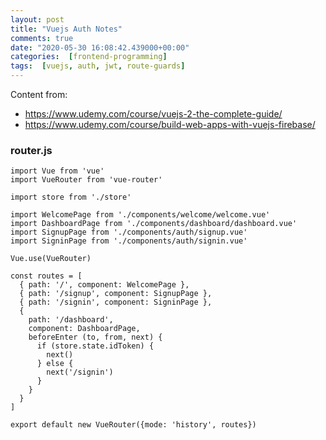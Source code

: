 ```yaml
---
layout: post
title: "Vuejs Auth Notes"
comments: true
date: "2020-05-30 16:08:42.439000+00:00"
categories:  [frontend-programming]
tags:  [vuejs, auth, jwt, route-guards]
---
```



Content from:
* https://www.udemy.com/course/vuejs-2-the-complete-guide/
* https://www.udemy.com/course/build-web-apps-with-vuejs-firebase/


### router.js
```vuejs
import Vue from 'vue'
import VueRouter from 'vue-router'

import store from './store'

import WelcomePage from './components/welcome/welcome.vue'
import DashboardPage from './components/dashboard/dashboard.vue'
import SignupPage from './components/auth/signup.vue'
import SigninPage from './components/auth/signin.vue'

Vue.use(VueRouter)

const routes = [
  { path: '/', component: WelcomePage },
  { path: '/signup', component: SignupPage },
  { path: '/signin', component: SigninPage },
  {
    path: '/dashboard',
    component: DashboardPage,
    beforeEnter (to, from, next) {
      if (store.state.idToken) {
        next()
      } else {
        next('/signin')
      }
    }
  }
]

export default new VueRouter({mode: 'history', routes})
```



